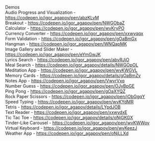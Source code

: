 Demos <br>
Audio Progress and Visualization - https://codepen.io/igor_agapov/pen/abzKLvM <br>
Breakout - https://codepen.io/igor_agapov/pen/NWGObaZ <br>
Calculator - https://codepen.io/igor_agapov/pen/wvKryPO <br>
Currency Converter - https://codepen.io/igor_agapov/pen/xxwyqqx <br>
Form Validation - https://codepen.io/igor_agapov/pen/gOaBmGx <br>
Hangman - https://codepen.io/igor_agapov/pen/WNQapMK <br>
Image Gallery and Slider Maker - https://codepen.io/igor_agapov/pen/eYmGwJK <br>
Lyrics Search - https://codepen.io/igor_agapov/pen/abvRJjO <br>
Meal Search - https://codepen.io/igor_agapov/details/NWGOpOL <br>
Meditation App - https://codepen.io/igor_agapov/pen/wvKWGVL <br>
Memory Cards - https://codepen.io/igor_agapov/details/gOaBmZv <br>
Notes App - https://codepen.io/igor_agapov/pen/VwvrVxq <br>
Number Guess - https://codepen.io/igor_agapov/pen/OJyBpGE <br>
Ping Pong - https://codepen.io/igor_agapov/pen/gOaXYQZ <br>
Rock Paper Scissors - https://codepen.io/igor_agapov/pen/jObGgqY <br>
Speed Typing - https://codepen.io/igor_agapov/pen/wvKYdMR <br>
Tetris - https://codepen.io/igor_agapov/details/LYpdJOB <br>
Text Reader - https://codepen.io/igor_agapov/pen/xxwydxE <br>
Tic Tac Toe - https://codepen.io/igor_agapov/details/oNjGKGX <br>
Tinder-Like Carousel - https://codepen.io/igor_agapov/pen/wvKWWov <br>
Virtual Keyboard - https://codepen.io/igor_agapov/pen/wvKeezJ <br>
Weather App - https://codepen.io/igor_agapov/pen/oNjLLXd <br>
